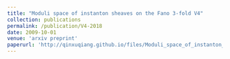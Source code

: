 ```yaml
---
title: "Moduli space of instanton sheaves on the Fano 3-fold V4"
collection: publications
permalink: /publication/V4-2018
date: 2009-10-01
venue: 'arxiv preprint'
paperurl: 'http://qinxuqiang.github.io/files/Moduli_space_of_instanton_sheaves_on_V4-5.pdf'
---
```



